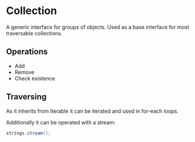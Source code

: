 # Collection

A generic interface for groups of objects. Used as a base interface for most traversable collections.

## Operations

* Add
* Remove
* Check existence

## Traversing

As it inherits from Iterable it can be iterated and used in for-each loops.

Additionally it can be operated with a stream:

```java
strings.stream();
```

